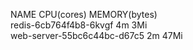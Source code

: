 NAME                          CPU(cores)   MEMORY(bytes)   
redis-6cb764f4b8-6kvgf        4m           3Mi             
web-server-55bc6c44bc-d67c5   2m           47Mi            
